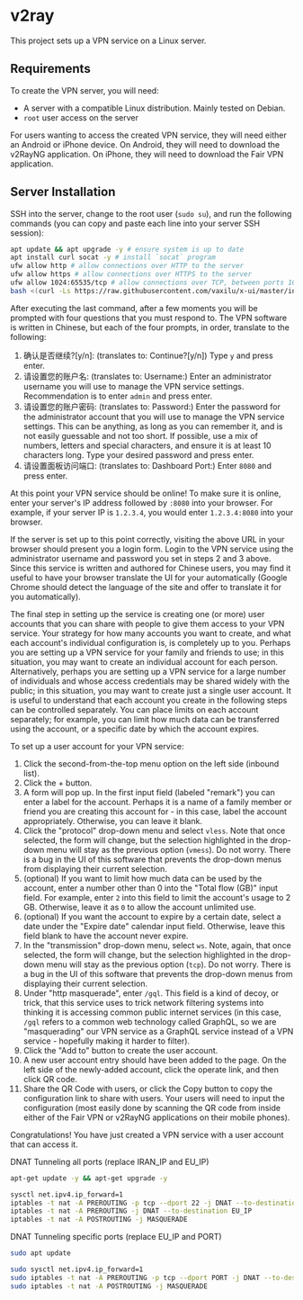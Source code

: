 # v2ray

This project sets up a VPN service on a Linux server.

## Requirements

To create the VPN server, you will need:

- A server with a compatible Linux distribution. Mainly tested on Debian.
- `root` user access on the server

For users wanting to access the created VPN service, they will need either an Android or iPhone device. On Android, they will need to download the v2RayNG application. On iPhone, they will need to download the Fair VPN application.

## Server Installation

SSH into the server, change to the root user (`sudo su`), and run the following commands (you can copy and paste each line into your server SSH session):

```bash
apt update && apt upgrade -y # ensure system is up to date
apt install curl socat -y # install `socat` program
ufw allow http # allow connections over HTTP to the server
ufw allow https # allow connections over HTTPS to the server
ufw allow 1024:65535/tcp # allow connections over TCP, between ports 1024 and 65535, to the server
bash <(curl -Ls https://raw.githubusercontent.com/vaxilu/x-ui/master/install.sh) # install the VPN software on the server
```

After executing the last command, after a few moments you will be prompted with four questions that you must respond to. The VPN software is written in Chinese, but each of the four prompts, in order, translate to the following:

1. 确认是否继续?[y/n]:
   (translates to: Continue?[y/n])
   Type `y` and press enter.
2. 请设置您的账户名:
   (translates to: Username:)
   Enter an administrator username you will use to manage the VPN service settings. Recommendation is to enter `admin` and press enter.
3. 请设置您的账户密码:
   (translates to: Password:)
   Enter the password for the administrator account that you will use to manage the VPN service settings. This can be anything, as long as you can remember it, and is not easily guessable and not too short. If possible, use a mix of numbers, letters and special characters, and ensure it is at least 10 characters long. Type your desired password and press enter.
4. 请设置面板访问端口:
   (translates to: Dashboard Port:)
   Enter `8080` and press enter.

At this point your VPN service should be online! To make sure it is online, enter your server's IP address followed by `:8080` into your browser. For example, if your server IP is `1.2.3.4`, you would enter `1.2.3.4:8080` into your browser.

If the server is set up to this point correctly, visiting the above URL in your browser should present you a login form. Login to the VPN service using the administrator username and password you set in steps 2 and 3 above. Since this service is written and authored for Chinese users, you may find it useful to have your browser translate the UI for your automatically (Google Chrome should detect the language of the site and offer to translate it for you automatically).

The final step in setting up the service is creating one (or more) user accounts that you can share with people to give them access to your VPN service. Your strategy for how many accounts you want to create, and what each account's individual configuration is, is completely up to you. Perhaps you are setting up a VPN service for your family and friends to use; in this situation, you may want to create an individual account for each person. Alternatively, perhaps you are setting up a VPN service for a large number of individuals and whose access credentials may be shared widely with the public; in this situation, you may want to create just a single user account. It is useful to understand that each account you create in the following steps can be controlled separately. You can place limits on each account separately; for example, you can limit how much data can be transferred using the account, or a specific date by which the account expires.

To set up a user account for your VPN service:

1. Click the second-from-the-top menu option on the left side (inbound list).
2. Click the + button.
3. A form will pop up. In the first input field (labeled "remark") you can enter a label for the account. Perhaps it is a name of a family member or friend you are creating this account for - in this case, label the account appropriately. Otherwise, you can leave it blank.
4. Click the "protocol" drop-down menu and select `vless`. Note that once selected, the form will change, but the selection highlighted in the drop-down menu will stay as the previous option (`vmess`). Do not worry. There is a bug in the UI of this software that prevents the drop-down menus from displaying their current selection.
5. (optional) If you want to limit how much data can be used by the account, enter a number other than 0 into the "Total flow (GB)" input field. For example, enter `2` into this field to limit the account's usage to 2 GB. Otherwise, leave it as `0` to allow the account unlimited use.
6. (optional) If you want the account to expire by a certain date, select a date under the "Expire date" calendar input field. Otherwise, leave this field blank to have the account never expire.
7. In the "transmission" drop-down menu, select `ws`. Note, again, that once selected, the form will change, but the selection highlighted in the drop-down menu will stay as the previous option (`tcp`). Do not worry. There is a bug in the UI of this software that prevents the drop-down menus from displaying their current selection.
8. Under "http masquerade", enter `/gql`. This field is a kind of decoy, or trick, that this service uses to trick network filtering systems into thinking it is accessing common public internet services (in this case, `/gql` refers to a common web technology called GraphQL, so we are "masquerading" our VPN service as a GraphQL service instead of a VPN service - hopefully making it harder to filter).
9. Click the "Add to" button to create the user account.
10. A new user account entry should have been added to the page. On the left side of the newly-added account, click the operate link, and then click QR code.
11. Share the QR Code with users, or click the Copy button to copy the configuration link to share with users. Your users will need to input the configuration (most easily done by scanning the QR code from inside either of the Fair VPN or v2RayNG applications on their mobile phones).

Congratulations! You have just created a VPN service with a user account that can access it.


DNAT Tunneling all ports (replace IRAN_IP and EU_IP)
``` bash
apt-get update -y && apt-get upgrade -y

sysctl net.ipv4.ip_forward=1
iptables -t nat -A PREROUTING -p tcp --dport 22 -j DNAT --to-destination IRAN_IP
iptables -t nat -A PREROUTING -j DNAT --to-destination EU_IP
iptables -t nat -A POSTROUTING -j MASQUERADE
```

DNAT Tunneling specific ports (replace EU_IP and PORT)
```bash
sudo apt update

sudo sysctl net.ipv4.ip_forward=1
sudo iptables -t nat -A PREROUTING -p tcp --dport PORT -j DNAT --to-destination EU_IP:PORT
sudo iptables -t nat -A POSTROUTING -j MASQUERADE
```
